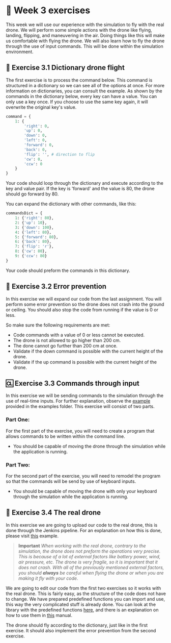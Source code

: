 # :pencil: Week 3 exercises 
This week we will use our experience with the simulation to fly with the real drone. 
We will perform some simple actions with the drone like flying, landing, flipping, and maneuvering in the air. 
Doing things like this will make us comfortable with flying the drone.
We will also learn how to fly the drone through the use of input commands. This will be done within the simulation environment.

## :closed_book: Exercise 3.1 Dictionary drone flight

The first exercise is to process the command below. This command is structured in a dictionary so we can see all of the options at once. For more information on dictionaries, you can consult the example. As shown by the commands in the dictionary below, every key can have a value. You can only use a key once. If you choose to use the same key again, it will overwrite the original key's value.

```python
command = {
    1: {
        'right': 0,
        'up': 0,
        'down': 0,
        'left': 0,
        'forward': 0,
        'back': 0,
        'flip': '', # direction to flip
        'cw': 0,
        'ccw': 0
    }
}
```

Your code should loop through the dictionary and execute according to the key and value pair. If the key is 'forward' and the value is 80, the drone should go forward by 80.

You can expand the dictionary with other commands, like this:

```python
commandsDict = {
    1: {'right': 80},
    2: {'up': 10},
    3: {'down': 100},
    4: {'left': 80},
    5: {'forward': 80},
    6: {'back': 80},
    7: {'flip': 'r'},
    8: {'cw': 80},
    9: {'ccw': 80}
}
```

Your code should preform the commands in this dictionary. 

## :no_entry_sign: Exercise 3.2 Error prevention 

In this exercise we will expand our code from the last assignment. 
You will perform some error prevention so the drone does not crash into the ground or ceiling. 
You should also stop the code from running if the value is 0 or less.

So make sure the following requirements are met:
- Code commands with a value of 0 or less cannot be executed.
- The drone is not allowed to go higher than 200 cm.
- The done cannot go further than 200 cm at once.
- Validate if the down command is possible with the current height of the drone.
- Validate if the up command is possible with the current height of the drone.

## :cl: Exercise 3.3 Commands through input

In this exercise we will be sending commands to the simulation through the use of real-time inputs. 
For further explanation, observe the [example](/Week%203/Examples/Input.md) provided in the examples folder. 
This exercise will consist of two parts.

### Part One:

For the first part of the exercise, you will need to create a program that allows commands to be written within the command line. 

- You should be capable of moving the drone through the simulation while the application is running. 

### Part Two:

For the second part of the exercise, you will need to remodel the program so that the commands will be send by use of keyboard inputs. 

- You should be capable of moving the drone with only your keyboard through the simulation while the application is running.

## :helicopter: Exercise 3.4 The real drone

In this exercise we are going to upload our code to the real drone, this is done through the Jenkins pipeline. For an explanation on how this is done, please visit [this](/Week%203/Examples/DroneConnection.md) example. 

>**Important** *When working with the real drone, contrary to the simulation, the drone does not preform the operations very precise. This is because of a lot of external factors like battery power, wind, air pressure, etc. The drone is very fragile, so it is important that it does not crash. With all of the previously mentioned external factors, you should **always** be careful when flying the drone or when you are making it fly with your code.*

We are going to edit our code from the first two exercises so it works with the real drone. This is fairly easy, as the structure of the code does not have to change. We have prepared predefined functions you can import and use, this way the very complicated stuff is already done. You can look at the library with the predefined functions [here](/Libraries/tello_code_execution.py), and there is an explanation on how to use them in [this](/Week%203/Examples/DroneExecution.md) manual.

The drone should fly according to the dictionary, just like in the first exercise. It should also implement the error prevention from the second exercise.
